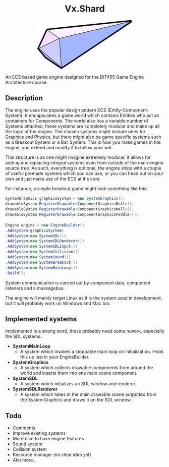 <h1 align="center">Vx.Shard</h1>
<p align="center">
    <img width="300" src="VxShard-logo.svg">
</p>
An ECS based game engine designed for the DIT455 Game Engine Architecture course.

## Description
The engine uses the popular design pattern ECS (Entity-Component-System). It encapsulates a game world which contains Entities who act as containers for Components. The world also has a variable number of Systems attached, these systems are completely modular and make up all the logic of the engine. The chosen systems might include ones for Graphics and Physics, but there might also be game specific systems such as a Breakout System or a Ball System. This is how you make games in the engine, you extend and modify it to follow your will.

This structure is as one might imagine extremely modular, it allows for adding and replacing integral systems even from outside of the main engine source tree. As such, everything is optional, the engine ships with a couple of useful premade systems which you can use, or you can head out on your own and just make use of the ECS at it's core.

For instance, a simple breakout game might look something like this:
```cs
SystemGraphics graphicsSystem = new SystemGraphics();
drawableSystem.RegisterDrawable<ComponentGraphicsBall>();
drawableSystem.RegisterDrawable<ComponentGraphicsWall>();
drawableSystem.RegisterDrawable<ComponentGraphicsPaddle>();

Engine engine = new EngineBuilder()
.AddSystem(graphicsSystem)
.AddSystem(new SystemSDL())
.AddSystem(new SystemSDLRenderer())
.AddSystem(new SystemSDLInput())
.AddSystem(new SystemCollision())
.AddSystem(new SystemSound())
.AddSystem(new SystemBreakout())
.AddSystem(new SystemMainLoop())
.Build();
```

System communication is carried out by component data, component listeners and a messagebus.

The engine will mainly target Linux as it is the system used in development, but it will probably work on Windows and Mac too.

## Implemented systems
Implemented is a strong word, these probably need some rework, especially the SDL systems.
* **SystemMainLoop**        
    * A system which invokes a stoppable main loop on initialization. Hook this up last in your EngineBuilder.
* **SystemGraphics**        
    * A system which collects drawable components from around the world and inserts them into one main scene component.
* **SystemSDL**             
    * A system which initializes an SDL window and renderer.
* **SystemSDLRenderer**     
    * A system which takes in the main drawable scene outputted from the SystemGraphics and draws it on the SDL window.

## Todo
* Comments
* Improve existing systems
* More nice to have engine features
* Sound system
* Collision system
* Resource manager (no clear idea yet)
* Alot more...
